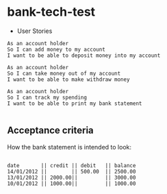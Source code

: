 # bank-tech-test

* User Stories


```
As an account holder
So I can add money to my account
I want to be able to deposit money into my account

As an account holder
So I can take money out of my account
I want to be able to make withdraw money

As an account holder
So I can track my spending
I want to be able to print my bank statement


```
## Acceptance criteria

How the bank statement is intended to look:

```

date       || credit || debit   || balance
14/01/2012 ||        || 500.00  || 2500.00
13/01/2012 || 2000.00||         || 3000.00
10/01/2012 || 1000.00||         || 1000.00

```
